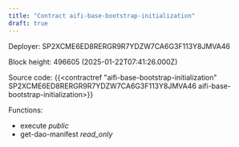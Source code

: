 ```yaml
---
title: "Contract aifi-base-bootstrap-initialization"
draft: true
---
```

Deployer: SP2XCME6ED8RERGR9R7YDZW7CA6G3F113Y8JMVA46


 



Block height: 496605 (2025-01-22T07:41:26.000Z)

Source code: {{<contractref "aifi-base-bootstrap-initialization" SP2XCME6ED8RERGR9R7YDZW7CA6G3F113Y8JMVA46 aifi-base-bootstrap-initialization>}}

Functions:

* execute _public_
* get-dao-manifest _read_only_
